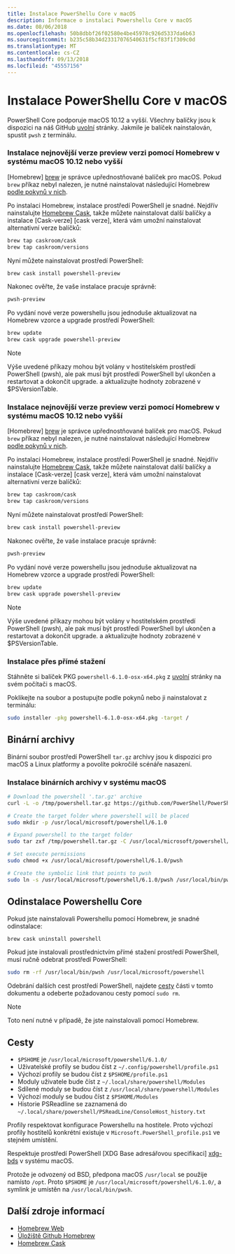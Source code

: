 ```yaml
---
title: Instalace PowerShellu Core v macOS
description: Informace o instalaci Powershellu Core v macOS
ms.date: 08/06/2018
ms.openlocfilehash: 50b8dbbf26f02580e4be45978c926d5337da6b63
ms.sourcegitcommit: b235c58b34d23317076540631f5cf83f1f309c0d
ms.translationtype: MT
ms.contentlocale: cs-CZ
ms.lasthandoff: 09/13/2018
ms.locfileid: "45557156"
---
```

# <a name="installing-powershell-core-on-macos"></a>Instalace PowerShellu Core v macOS

PowerShell Core podporuje macOS 10.12 a vyšší.
Všechny balíčky jsou k dispozici na náš GitHub [uvolní][] stránky.
Jakmile je balíček nainstalován, spustit `pwsh` z terminálu.

### <a name="installation-of-latest-preview-release-via-homebrew-on-macos-1012-or-higher"></a>Instalace nejnovější verze preview verzi pomocí Homebrew v systému macOS 10.12 nebo vyšší

[Homebrew] [ brew] je správce upřednostňované balíček pro macOS.
Pokud `brew` příkaz nebyl nalezen, je nutné nainstalovat následující Homebrew [podle pokynů v nich][brew].

Po instalaci Homebrew, instalace prostředí PowerShell je snadné.
Nejdřív nainstalujte [Homebrew Cask][cask], takže můžete nainstalovat další balíčky a instalace [Cask-verze] [cask verze], která vám umožní nainstalovat alternativní verze balíčků:

```sh
brew tap caskroom/cask
brew tap caskroom/versions
```

Nyní můžete nainstalovat prostředí PowerShell:

```sh
brew cask install powershell-preview
```

Nakonec ověřte, že vaše instalace pracuje správně:

```sh
pwsh-preview
```

Po vydání nové verze powershellu jsou jednoduše aktualizovat na Homebrew vzorce a upgrade prostředí PowerShell:

```sh
brew update
brew cask upgrade powershell-preview
```

> [!NOTE]
> Výše uvedené příkazy mohou být volány v hostitelském prostředí PowerShell (pwsh), ale pak musí být prostředí PowerShell byl ukončen a restartovat a dokončit upgrade.
> a aktualizujte hodnoty zobrazené v $PSVersionTable.

[brew]: http://brew.sh/
[cask]: https://caskroom.github.io/
[cask-versions]: https://github.com/Homebrew/homebrew-cask-versions

### <a name="installation-of-latest-preview-release-via-homebrew-on-macos-1012-or-higher"></a>Instalace nejnovější verze preview verzi pomocí Homebrew v systému macOS 10.12 nebo vyšší

[Homebrew] [ brew] je správce upřednostňované balíček pro macOS.
Pokud `brew` příkaz nebyl nalezen, je nutné nainstalovat následující Homebrew [podle pokynů v nich][brew].

Po instalaci Homebrew, instalace prostředí PowerShell je snadné.
Nejdřív nainstalujte [Homebrew Cask][cask], takže můžete nainstalovat další balíčky a instalace [Cask-verze] [cask verze], která vám umožní nainstalovat alternativní verze balíčků:

```sh
brew tap caskroom/cask
brew tap caskroom/versions
```

Nyní můžete nainstalovat prostředí PowerShell:

```sh
brew cask install powershell-preview
```

Nakonec ověřte, že vaše instalace pracuje správně:

```sh
pwsh-preview
```

Po vydání nové verze powershellu jsou jednoduše aktualizovat na Homebrew vzorce a upgrade prostředí PowerShell:

```sh
brew update
brew cask upgrade powershell-preview
```

> [!NOTE]
> Výše uvedené příkazy mohou být volány v hostitelském prostředí PowerShell (pwsh), ale pak musí být prostředí PowerShell byl ukončen a restartovat a dokončit upgrade.
> a aktualizujte hodnoty zobrazené v $PSVersionTable.

[brew]: http://brew.sh/
[cask]: https://caskroom.github.io/
[cask-versions]: https://github.com/Homebrew/homebrew-cask-versions

### <a name="installation-via-direct-download"></a>Instalace přes přímé stažení

Stáhněte si balíček PKG `powershell-6.1.0-osx-x64.pkg`
z [uvolní][] stránky na svém počítači s macOS.

Poklikejte na soubor a postupujte podle pokynů nebo ji nainstalovat z terminálu:

```sh
sudo installer -pkg powershell-6.1.0-osx-x64.pkg -target /
```

## <a name="binary-archives"></a>Binární archivy

Binární soubor prostředí PowerShell `tar.gz` archivy jsou k dispozici pro macOS a Linux platformy a povolíte pokročilé scénáře nasazení.

### <a name="installing-binary-archives-on-macos"></a>Instalace binárních archivy v systému macOS

```sh
# Download the powershell '.tar.gz' archive
curl -L -o /tmp/powershell.tar.gz https://github.com/PowerShell/PowerShell/releases/download/v6.1.0/powershell-6.1.0-osx-x64.tar.gz

# Create the target folder where powershell will be placed
sudo mkdir -p /usr/local/microsoft/powershell/6.1.0

# Expand powershell to the target folder
sudo tar zxf /tmp/powershell.tar.gz -C /usr/local/microsoft/powershell/6.1.0

# Set execute permissions
sudo chmod +x /usr/local/microsoft/powershell/6.1.0/pwsh

# Create the symbolic link that points to pwsh
sudo ln -s /usr/local/microsoft/powershell/6.1.0/pwsh /usr/local/bin/pwsh
```

## <a name="uninstalling-powershell-core"></a>Odinstalace Powershellu Core

Pokud jste nainstalovali Powershellu pomocí Homebrew, je snadné odinstalace:

```sh
brew cask uninstall powershell
```

Pokud jste instalovali prostřednictvím přímé stažení prostředí PowerShell, musí ručně odebrat prostředí PowerShell:

```sh
sudo rm -rf /usr/local/bin/pwsh /usr/local/microsoft/powershell
```

Odebrání dalších cest prostředí PowerShell, najdete [cesty][] části v tomto dokumentu a odeberte požadovanou cesty pomocí `sudo rm`.

> [!NOTE]
> Toto není nutné v případě, že jste nainstalovali pomocí Homebrew.

[Cesty]:#paths

## <a name="paths"></a>Cesty

* `$PSHOME` je `/usr/local/microsoft/powershell/6.1.0/`
* Uživatelské profily se budou číst z `~/.config/powershell/profile.ps1`
* Výchozí profily se budou číst z `$PSHOME/profile.ps1`
* Moduly uživatele bude číst z `~/.local/share/powershell/Modules`
* Sdílené moduly se budou číst z `/usr/local/share/powershell/Modules`
* Výchozí moduly se budou číst z `$PSHOME/Modules`
* Historie PSReadline se zaznamená do `~/.local/share/powershell/PSReadLine/ConsoleHost_history.txt`

Profily respektovat konfigurace Powershellu na hostitele.
Proto výchozí profily hostitelů konkrétní existuje v `Microsoft.PowerShell_profile.ps1` ve stejném umístění.

Respektuje prostředí PowerShell [XDG Base adresářovou specifikaci] [ xdg-bds] v systému macOS.

Protože je odvozený od BSD, předpona macOS `/usr/local` se použije namísto `/opt`.
Proto `$PSHOME` je `/usr/local/microsoft/powershell/6.1.0/`, a symlink je umístěn na `/usr/local/bin/pwsh`.

## <a name="additional-resources"></a>Další zdroje informací

* [Homebrew Web][brew]
* [Úložiště Github Homebrew][GitHub]
* [Homebrew Cask][cask]

[brew]: http://brew.sh/
[GitHub]: https://github.com/Homebrew
[Cask]: https://github.com/Homebrew/homebrew-cask
[uvolní]: https://github.com/PowerShell/PowerShell/releases/latest
[xdg-bds]: https://specifications.freedesktop.org/basedir-spec/basedir-spec-latest.html
